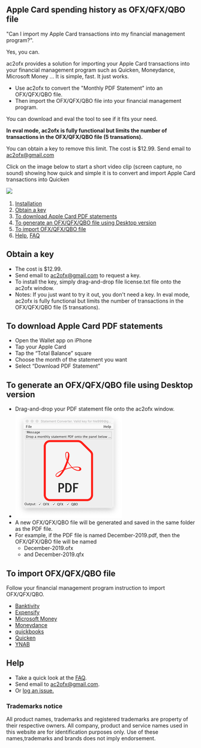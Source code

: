 ## Apple Card spending history as OFX/QFX/QBO file
"Can I import my Apple Card transactions into my financial management program?".

Yes, you can.

ac2ofx provides a solution for importing your Apple Card transactions into your financial management program such as Quicken, Moneydance, Microsoft Money ... It is simple, fast. It just works.

* Use ac2ofx to convert the "Monthly PDF Statement" into an OFX/QFX/QBO file.
* Then import the OFX/QFX/QBO file into your financial management program.

You can download and eval the tool to see if it fits your need.

**In eval mode, ac2ofx is fully functional but limits the number of transactions in the OFX/QFX/QBO file (5 transations).**

You can obtain a key to remove this limit. The cost is $12.99. Send email to <ac2ofx@gmail.com>

Click on the image below to start a short video clip (screen capture, no sound) showing how quick and simple it is to convert and import Apple Card transactions into Quicken

[![](http://img.youtube.com/vi/gDGWYvJEBzw/0.jpg)](http://www.youtube.com/watch?v=gDGWYvJEBzw "Importing Apple Card transactions into Quicken")

1. [Installation](installation.md)
2. [Obtain a key](#obtain-a-key)
3. [To download Apple Card PDF statements](#to-download-apple-card-pdf-statements)
4. [To generate an OFX/QFX/QBO file using Desktop version](#to-generate-an-ofxqfxqbo-file-using-desktop-version)
5. [To import OFX/QFX/QBO file](#to-import-ofxqfxqbo-file)
6. [Help](#help), [FAQ](faq.md)

## Obtain a key
* The cost is $12.99.
* Send email to <ac2ofx@gmail.com> to request a key.
* To install the key, simply drag-and-drop file license.txt file onto the ac2ofx window. 
* Notes: If you just want to try it out, you don't need a key. In eval mode, ac2ofx is fully functional but limits the number of transactions in the OFX/QFX/QBO file (5 transations).

## To download Apple Card PDF statements
* Open the Wallet app on iPhone
* Tap your Apple Card
* Tap the “Total Balance” square
* Choose the month of the statement you want
* Select “Download PDF Statement”

## To generate an OFX/QFX/QBO file using Desktop version
* Drag-and-drop your PDF statement file onto the ac2ofx window.
* ![Tool Window Image](/image01.png)
* A new OFX/QFX/QBO file will be generated and saved in the same folder as the PDF file.
* For example, if the PDF file is named December-2019.pdf, then the OFX/QFX/QBO file will be named
  * December-2019.ofx 
  * and December-2019.qfx

## To import OFX/QFX/QBO file
Follow your financial management program instruction to import OFX/QFX/QBO.
* [Banktivity](https://www.iggsoftware.com/support/articles/ibank-5/how-to-use-manualweb-downloads-in-ibank/#:~:text=)
* [Expensify](https://docs.expensify.com/en/articles/1719939-personal-cards-import-via-csv)
* [Microsoft Money](msmoney.md)
* [Moneydance](moneydance.md)
* [quickbooks](quickbooks.md)
* [Quicken](quicken.md)
* [YNAB](https://www.youneedabudget.com/fbi/)

## Help
* Take a quick look at the [FAQ](faq.md).
* Send email to <ac2ofx@gmail.com>.
* Or [log an issue.](https://bitbucket.org/hleofxquotesteam/dist-applecardstmt/issues)

### Trademarks notice

All product names, trademarks and registered trademarks are property of their respective owners. All company, product and service names used in this website are for identification purposes only. Use of these names,trademarks and brands does not imply endorsement.
